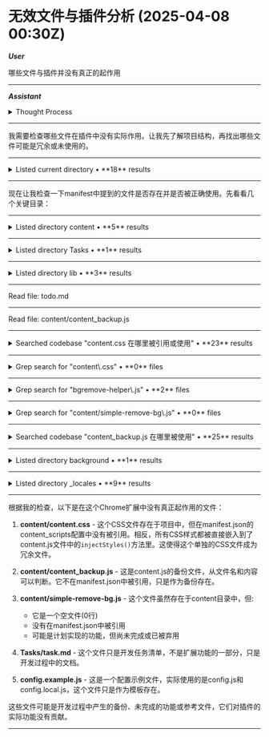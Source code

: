 <!-- Generated by SpecStory -->

# 无效文件与插件分析 (2025-04-08 00:30Z)

_**User**_

哪些文件与插件并没有真正的起作用

---

_**Assistant**_

<think><details><summary>Thought Process</summary>用户想知道该Chrome扩展程序中哪些文件与插件没有真正起作用。我需要分析manifest.json文件，然后搜索相关的文件，看看哪些文件可能存在但没有实际功能或未被使用。

首先，我看到manifest.json中定义了以下重要组件：
1. 后台服务工作进程(background service worker): `background/background.js`
2. 弹出页面(popup): `popup/popup.html`
3. 内容脚本(content scripts): 
   - `lib/jsQR.js`
   - `content/bgremove-helper.js`
   - `content/content.js`
4. 网页可访问资源(web accessible resources):
   - `ai_dialog/dialog.html`等相关文件
   - `config.js`和`config.local.js`

让我检查一下这些文件是否存在，以及它们是否有实际功能。</details></think>

---

我需要检查哪些文件在插件中没有实际作用。让我先了解项目结构，再找出哪些文件可能是冗余或未使用的。

---

<details>
            <summary>Listed current directory • **18** results</summary>
        
| Name |
|-------|
| 📄 `manifest.json` |
| 📁 `lib` |
| 📁 `assets` |
| 📁 `content` |
| 📁 `.git` |
| 📁 `utils` |
| 📁 `popup` |
| 📁 `background` |
| 📄 `.roomodes` |
| 📄 `readme.md` |
| 📄 `config.js` |
| 📄 `config.local.js` |
| 📄 `.gitignore` |
| 📄 `config.example.js` |
| 📁 `ai_dialog` |
| 📁 `Tasks` |
| 📁 `_locales` |
| 📄 `todo.md` |

</details>

---

现在让我检查一下manifest中提到的文件是否存在并是否被正确使用。先看看几个关键目录：

---

<details>
            <summary>Listed directory content • **5** results</summary>
        
| Name |
|-------|
| 📄 `content.js` |
| 📄 `content_backup.js` |
| 📄 `simple-remove-bg.js` |
| 📄 `bgremove-helper.js` |
| 📄 `content.css` |

</details>

---

<details>
            <summary>Listed directory Tasks • **1** results</summary>
        
| Name |
|-------|
| 📄 `task.md` |

</details>

---

<details>
            <summary>Listed directory lib • **3** results</summary>
        
| Name |
|-------|
| 📄 `body-pix@2.0.0.js` |
| 📄 `tfjs@3.18.0.js` |
| 📄 `jsQR.js` |

</details>

---

Read file: todo.md

---

Read file: content/content_backup.js

---

<details>
            <summary>Searched codebase "content.css 在哪里被引用或使用" • **23** results</summary>
        
| File | Lines |
|------|-------|
| `content/content.js` | L5330-5337 |
| `content/content.js` | L788-1110 |
| `content/content.css` | L1-97 |
| `content/content_backup.js` | L788-1110 |
| `content/content.js` | L1180-1187 |
| `content/content_backup.js` | L5519-5526 |
| `content/content.css` | L185-267 |
| `content/content.js` | L1-42 |
| `content/content_backup.js` | L1-42 |
| `ai_dialog/dialog.css` | L502-604 |
| `content/content.css` | L97-185 |
| `content/content.js` | L1110-1112 |
| `content/content.js` | L3892-3932 |
| `content/content.js` | L3440-3451 |
| `content/content.js` | L1649-1670 |
| `content/bgremove-helper.js` | L225-234 |
| `content/content.js` | L3428-3440 |
| `content/content.js` | L2499-2525 |
| `content/content_backup.js` | L1180-1187 |
| `background/background.js` | L504-542 |
| `content/content.js` | L3312-3328 |
| `content/content_backup.js` | L3914-3954 |
| `content/content_backup.js` | L3462-3473 |

</details>

---

<details>
            <summary>Grep search for "content\.css" • **0** files</summary>
        
No results found
</details>

---

<details>
            <summary>Grep search for "bgremove-helper\.js" • **2** files</summary>
        
| File | Line | Match |
|------|------|-------|
| `file:///d%3A/PRODUCT/%E6%AF%94%E4%BE%8B%E6%88%AA%E5%9B%BE/manifest.json` | L69 | `"content/bgremove-helper.js",` |
| `file:///d%3A/PRODUCT/%E6%AF%94%E4%BE%8B%E6%88%AA%E5%9B%BE/manifest.json` | L69 | `"content/bgremove-helper.js",` |

</details>

---

<details>
            <summary>Grep search for "content/simple-remove-bg\.js" • **0** files</summary>
        
No results found
</details>

---

<details>
            <summary>Searched codebase "content_backup.js 在哪里被使用" • **25** results</summary>
        
| File | Lines |
|------|-------|
| `content/content_backup.js` | L5519-5526 |
| `content/content_backup.js` | L1-42 |
| `content/content_backup.js` | L1817-1825 |
| `content/content_backup.js` | L4027-4032 |
| `content/content.js` | L5330-5337 |
| `content/content_backup.js` | L730-762 |
| `content/content_backup.js` | L1180-1187 |
| `content/content_backup.js` | L1173-1180 |
| `content/content_backup.js` | L3450-3462 |
| `content/content_backup.js` | L3462-3473 |
| `content/content_backup.js` | L1825-1839 |
| `content/content_backup.js` | L3532-3547 |
| `content/content_backup.js` | L3718-3742 |
| `content/content_backup.js` | L1110-1112 |
| `content/content_backup.js` | L3668-3718 |
| `content/content_backup.js` | L3383-3420 |
| `content/content_backup.js` | L4769-4796 |
| `content/content_backup.js` | L1675-1683 |
| `content/content_backup.js` | L1112-1148 |
| `content/content_backup.js` | L3954-3961 |
| `content/content_backup.js` | L3886-3891 |
| `content/content_backup.js` | L291-351 |
| `content/content_backup.js` | L1148-1173 |
| `content/content_backup.js` | L1306-1333 |
| `content/content_backup.js` | L1511-1536 |

</details>

---

<details>
            <summary>Listed directory background • **1** results</summary>
        
| Name |
|-------|
| 📄 `background.js` |

</details>

---

<details>
            <summary>Listed directory _locales • **9** results</summary>
        
| Name |
|-------|
| 📁 `zh_CN` |
| 📁 `pt_BR` |
| 📁 `ko` |
| 📁 `fr` |
| 📁 `ja` |
| 📁 `de` |
| 📁 `ar` |
| 📁 `es` |
| 📁 `en` |

</details>

---

根据我的检查，以下是在这个Chrome扩展中没有真正起作用的文件：

1. **content/content.css** - 这个CSS文件存在于项目中，但在manifest.json的content_scripts配置中没有被引用。相反，所有CSS样式都被直接嵌入到了content.js文件中的`injectStyles()`方法里。这使得这个单独的CSS文件成为冗余文件。

2. **content/content_backup.js** - 这是content.js的备份文件，从文件名和内容可以判断。它不在manifest.json中被引用，只是作为备份存在。

3. **content/simple-remove-bg.js** - 这个文件虽然存在于content目录中，但:
   - 它是一个空文件(0行)
   - 没有在manifest.json中被引用
   - 可能是计划实现的功能，但尚未完成或已被弃用

4. **Tasks/task.md** - 这个文件只是开发任务清单，不是扩展功能的一部分，只是开发过程中的文档。

5. **config.example.js** - 这是一个配置示例文件，实际使用的是config.js和config.local.js，这个文件只是作为模板存在。

这些文件可能是开发过程中产生的备份、未完成的功能或参考文件，它们对插件的实际功能没有贡献。

---

